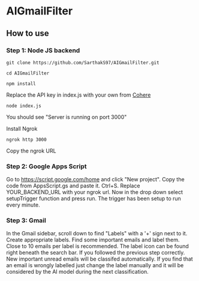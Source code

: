 # AIGmailFilter
## How to use

### Step 1: Node JS backend
`git clone https://github.com/SarthakS97/AIGmailFilter.git`

`cd AIGmailFilter`

`npm install`

Replace the API key in index.js with your own from [Cohere](https://cohere.com/)

`node index.js`

You should see "Server is running on port 3000"

Install Ngrok

`ngrok http 3000`

Copy the ngrok URL

### Step 2: Google Apps Script
Go to https://script.google.com/home and click "New project". Copy the code from AppsScript.gs and paste it. Ctrl+S. Replace YOUR_BACKEND_URL with your ngrok url.
Now in the drop down select setupTrigger function and press run. The trigger has been setup to run every minute. 

### Step 3: Gmail
In the Gmail sidebar, scroll down to find "Labels" with a '+' sign next to it. Create appropriate labels. Find some important emails and label them. Close to 10 emails per 
label is recommended. The label icon can be found right beneath the search bar. If you followed the previous step correctly. New important unread emails will be classifed automatically. If you find
that an email is wrongly labelled just change the label manually and it will be considered by the AI model during the next classification.  
